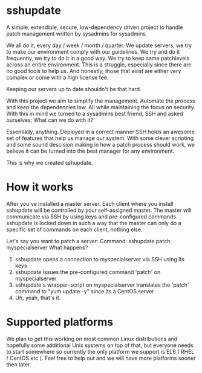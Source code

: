 sshupdate
=========

A simple, extendible, secure, low-dependency driven project to handle patch management written by sysadmins for sysadmins.

We all do it, every day / week / month / quarter. We update servers, we try to make our environment comply with our guidelines. We try and do it frequently, we try to do it in a good way. We try to keep same patchlevels across an entire environment. This is a struggle, especially since there are no good tools to help us. And honestly, those that exist are either very complex or come with a high license fee. 

Keeping our servers up to date shouldn't be that hard.

With this project we aim to simplify the management. Automate the process and keep the dependencies low. All while maintaining the focus on security. With this in mind we turned to a sysadmins best friend, SSH and asked ourselves: What can we do with it?

Essentially, anything. Deployed in a correct manner SSH holds an awesome set of features that help us manage our system. With some clever scripting and some sound descision making in how a patch process should work, we believe it can be turned into the best manager for any environment. 

This is why we created sshupdate.

How it works
============

After you've installed a master server. Each client where you install sshupdate will be controlled by your self-assigned master. The master will communicate via SSH by using keys and pre-configured commands. sshupdate is locked down in such a way that the master can only do a specific set of commands on each client, nothing else.

Let's say you want to patch a server:
 Command: sshupdate patch myspecialserver
 What happens?
  1. sshupdate opens a connection to myspecialserver via SSH using its keys 
  2. sshupdate issues the pre-configured command 'patch' on myspecialserver
  3. sshupdate's wrapper-script on myspecialserver translates the 'patch' command to "yum update -y" since its a CentOS server
  4. Uh, yeah, that's it.

Supported platforms
===================

We plan to get this working on most common Linux distributions and hopefully some additional Unix systems on top of that, but everyone needs to start somewhere so currently the only platform we support is EL6 ( RHEL / CentOS etc ). Feel free to help out and we will have more platforms sooner then later.
